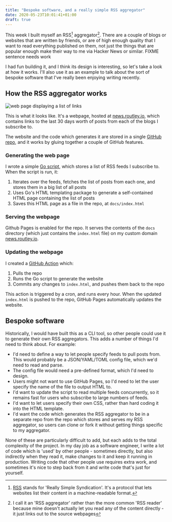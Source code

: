 ```yaml
---
title: "Bespoke software, and a really simple RSS aggregator"
date: 2020-05-23T10:01:41+01:00
draft: true
---
```


This week I built myself an RSS[^rss] aggregator[^aggregator]. There are a
couple of blogs or websites that are written by friends, or are of high enough
quality that I want to read everything published on them, not just the things
that are popular enough make their way to me via Hacker News or similar. FIXME
sentence needs work

I had fun building it, and I think its design is interesting, so let's take a
look at how it works. I'll also use it as an example to talk about the sort of
bespoke software that I've really been enjoying writing recently.

## How the RSS aggregator works

![web page displaying a list of links](/img/posts/bespoke-software-rss-aggregator/screenshot.png)

This is what it looks like. It's a webpage, hosted at
[news.routley.io](https://news.routley.io/), which contains links to the last 30
days worth of posts from each of the blogs I subscribe to.

The website and the code which generates it are stored in a single
[GitHub repo](https://github.com/jamesroutley/news.routley.io), and it works by
gluing together a couple of GitHub features.

### Generating the web page

I wrote a simple
[Go script](https://github.com/jamesroutley/news.routley.io/blob/master/main.go),
which stores a list of RSS feeds I subscribe to. When the script is run, it:

1. Iterates over the feeds, fetches the list of posts from each one, and stores
   them in a big list of all posts
2. Uses Go's HTML templating package to generate a self-contained HTML page
   containing the list of posts
3. Saves this HTML page as a file in the repo, at `docs/index.html`

### Serving the webpage

Github Pages is enabled for the repo. It serves the contents of the `docs`
directory (which just contains the `index.html` file) on my custom domain
[news.routley.io](https://news.routley.io/).

### Updating the webpage

I created a
[GitHub Action](https://github.com/jamesroutley/news.routley.io/blob/master/.github/workflows/build-website.yml)
which:

1. Pulls the repo
2. Runs the Go script to generate the website
3. Commits any changes to `index.html`, and pushes them back to the repo

This action is triggered by a cron, and runs every hour. When the updated
`index.html` is pushed to the repo, GitHub Pages automatically updates the
website.

## Bespoke software

Historically, I would have built this as a CLI tool, so other people could use
it to generate their own RSS aggregators. This adds a number of things I'd need
to think about. For example:

- I'd need to define a way to let people specify feeds to pull posts from. This
  would probably be a JSON/YAML/TOML config file, which we'd need to read and
  parse.
- The config file would need a pre-defined format, which I'd need to design.
- Users might not want to use GitHub Pages, so I'd need to let the user specify
  the name of the file to output HTML to.
- I'd want to update the script to read multiple feeds concurrently, so it
  remains fast for users who subscribe to large numbers of feeds.
- I'd want to let users specify their own CSS, rather than hard coding it into
  the HTML template.
- I'd want the code which generates the RSS aggregator to be in a separate repo
  from the repo which stores and serves my RSS aggregator, so users can clone or
  fork it without getting things specific to my aggregator.

None of these are particularly difficult to add, but each adds to the total
complexity of the project. In my day job as a software engineer, I write a lot
of code which is 'used' by other people - sometimes directly, but also
indirectly when they read it, make changes to it and keep it running in
production. Writing code that other people use requires extra work, and
sometimes it's nice to step back from it and write code that's just for
yourself.

<!-- prettier-ignore-start -->
[^rss]: [RSS](https://en.wikipedia.org/wiki/RSS) stands for 'Really Simple
    Syndication'. It's a protocol that lets websites list their content in a
    machine-readable format. 

[^aggregator]: I call it an 'RSS aggregator' rather than the more common 'RSS
    reader' because mine doesn't actually let you read any of the content
    directly - it just links out to the source webpages
<!-- prettier-ignore-end -->
